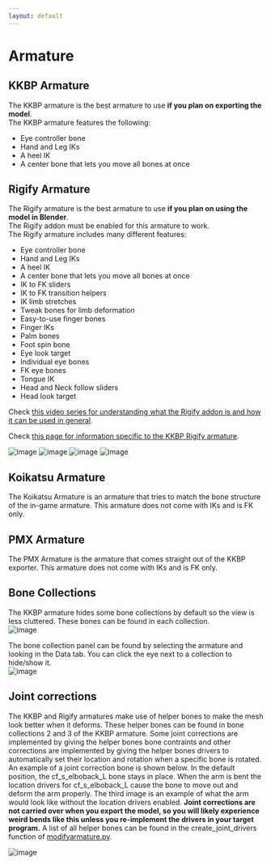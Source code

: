 ```yaml
---
layout: default
---
```


# Armature

## KKBP Armature

The KKBP armature is the best armature to use **if you plan on exporting the model**.  
The KKBP armature features the following:
* Eye controller bone
* Hand and Leg IKs
* A heel IK
* A center bone that lets you move all bones at once

## Rigify Armature

The Rigify armature is the best armature to use **if you plan on using the model in Blender**.  
The Rigify addon must be enabled for this armature to work.  
The Rigify armature includes many different features:
* Eye controller bone
* Hand and Leg IKs
* A heel IK
* A center bone that lets you move all bones at once
* IK to FK sliders
* IK to FK transition helpers
* IK limb stretches
* Tweak bones for limb deformation
* Easy-to-use finger bones
* Finger IKs
* Palm bones
* Foot spin bone
* Eye look target
* Individual eye bones
* FK eye bones
* Tongue IK
* Head and Neck follow sliders
* Head look target

Check [this video series for understanding what the Rigify addon is and how it can be used in general](https://www.youtube.com/watch?v=-JSFcSxsaTs&list=PLdcL5aF8ZcJv68SSdwxip33M7snakl6Dx).

Check [this page for information specific to the KKBP Rigify armature](https://github.com/FlailingFog/KK-Blender-Porter-Pack/issues/78).

![image](https://raw.githubusercontent.com/kkbpwiki/kkbpwiki.github.io/master/assets/images/arm4.gif)
![image](https://raw.githubusercontent.com/kkbpwiki/kkbpwiki.github.io/master/assets/images/arm5.gif)
![image](https://raw.githubusercontent.com/kkbpwiki/kkbpwiki.github.io/master/assets/images/arm6.png)
![image](https://raw.githubusercontent.com/kkbpwiki/kkbpwiki.github.io/master/assets/images/arm7.png)

## Koikatsu Armature

The Koikatsu Armature is an armature that tries to match the bone structure of the in-game armature. This armature does not come with IKs and is FK only.

## PMX Armature

The PMX Armature is the armature that comes straight out of the KKBP exporter. This armature does not come with IKs and is FK only.

## Bone Collections
The KKBP armature hides some bone collections by default so the view is less cluttered. These bones can be found in each collection.  
![image](https://raw.githubusercontent.com/kkbpwiki/kkbpwiki.github.io/master/assets/images/arm1.png)

The bone collection panel can be found by selecting the armature and looking in the Data tab. You can click the eye next to a collection to hide/show it.  
![image](https://raw.githubusercontent.com/kkbpwiki/kkbpwiki.github.io/master/assets/images/arm2.png)

## Joint corrections
The KKBP and Rigify armatures make use of helper bones to make the mesh look better when it deforms. These helper bones can be found in bone collections 2 and 3 of the KKBP armature. Some joint corrections are implemented by giving the helper bones bone contraints and other corrections are implemented by giving the helper bones drivers to automatically set their location and rotation when a specific bone is rotated. An example of a joint correction bone is shown below. In the default position, the cf_s_elboback_L bone stays in place. When the arm is bent the location drivers for cf_s_elboback_L cause the bone to move out and deform the arm properly. The third image is an example of what the arm would look like without the location drivers enabled. **Joint corrections are not carried over when you export the model, so you will likely experience weird bends like this unless you re-implement the drivers in your target program.** A list of all helper bones can be found in the create_joint_drivers function of [modifyarmature.py](https://github.com/FlailingFog/KK-Blender-Porter-Pack/blob/master/importing/modifyarmature.py). 

![image](https://raw.githubusercontent.com/kkbpwiki/kkbpwiki.github.io/master/assets/images/arm3.png)

